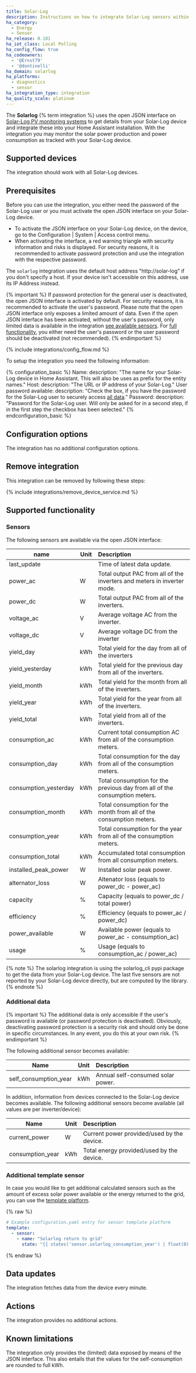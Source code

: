 ```yaml
---
title: Solar-Log
description: Instructions on how to integrate Solar-Log sensors within Home Assistant.
ha_category:
  - Energy
  - Sensor
ha_release: 0.101
ha_iot_class: Local Polling
ha_config_flow: true
ha_codeowners:
  - '@Ernst79'
  - '@dontinelli'
ha_domain: solarlog
ha_platforms:
  - diagnostics
  - sensor
ha_integration_type: integration
ha_quality_scale: platinum
---
```


The **Solarlog** {% term integration %} uses the open JSON interface on [Solar-Log PV monitoring systems](https://www.solar-log.com/) to get details from your Solar-Log device and integrate these into your Home Assistant installation. With the integration you may monitor the solar power production and power consumption as tracked with your Solar-Log device.

## Supported devices

The integration should work with all Solar-Log devices.

## Prerequisites

Before you can use the integration, you either need the password of the Solar-Log user or you must activate the open JSON interface on your Solar-Log device. 
- To activate the JSON interface on your Solar-Log device, on the device, go to the Configuration | System | Access control menu.
- When activating the interface, a red warning triangle with security information and risks is displayed. For security reasons, it is recommended to activate password protection and use the integration with the respective password.

The `solarlog` integration uses the default host address "http://solar-log" if you don't specify a host. If your device isn't accessible on this address, use its IP Address instead.

{% important %}
If password protection for the general user is deactivated, the open JSON interface is activated by default. For security reasons, it is recommended to activate the user's password.
Please note that the open JSON interface only exposes a limited amount of data. Even if the open JSON interface has been activated, without the user's password, only limited data is available in the integration [see available sensors](#sensors). For [full functionality](#additional-data), you either need the user's password or the user password should be deactivated (not recommended).
{% endimportant %}

{% include integrations/config_flow.md %}

To setup the integration you need the following information:

{% configuration_basic %}
Name:
    description: "The name for your Solar-Log device in Home Assistant. This will also be uses as prefix for the entity names."
Host:
    description: "The URL or IP address of your Solar-Log."
User password available:
    description: "Check the box, if you have the password for the Solar-Log user to securely access [all data](#additional-data)."
Password:
    description: "Password for the Solar-Log user. Will only be asked for in a second step, if in the first step the checkbox has been selected."
{% endconfiguration_basic %}

## Configuration options

The integration has no additional configuration options.

## Remove integration

This integration can be removed by following these steps:

{% include integrations/remove_device_service.md %}

## Supported functionality
### Sensors

The following sensors are available via the open JSON interface:

| name                  | Unit   | Description   |
|-----------------------|--------|:-------------------------------------------|
| last_update           |        | Time of latest data update.                |
| power_ac              | W      | Total output PAC from all of the inverters and meters in inverter mode. |
| power_dc              | W      | Total output PAC from all of the inverters. |
| voltage_ac            | V      | Average voltage AC from the inverter. |
| voltage_dc            | V      | Average voltage DC from the inverter |
| yield_day             | kWh    | Total yield for the day from all of the inverters |
| yield_yesterday       | kWh    | Total yield for the previous day from all of the inverters. |
| yield_month           | kWh    | Total yield for the month from all of the inverters. |
| yield_year            | kWh    | Total yield for the year from all of the inverters. |
| yield_total           | kWh    | Total yield from all of the inverters. |
| consumption_ac        | kWh    | Current total consumption AC from all of the consumption meters. |
| consumption_day       | kWh    | Total consumption for the day from all of the consumption meters. |
| consumption_yesterday | kWh    | Total consumption for the previous day from all of the consumption meters. |
| consumption_month     | kWh    | Total consumption for the month from all of the consumption meters. |
| consumption_year      | kWh    | Total consumption for the year from all of the consumption meters. |
| consumption_total     | kWh    | Accumulated total consumption from all consumption meters. |
| installed_peak_power  | W      | Installed solar peak power. |
| alternator_loss       | W      | Altenator loss (equals to power_dc - power_ac) |
| capacity              | %      | Capacity (equals to power_dc / total power) |
| efficiency            | %      | Efficiency (equals to power_ac / power_dc) |
| power_available       | W      | Available power (equals to power_ac - consumption_ac) | 
| usage                 | %      | Usage (equals to consumption_ac / power_ac) |

{% note %}
The solarlog integration is using the solarlog_cli pypi package to get the data from your Solar-Log device. The last five sensors are not reported by your Solar-Log device directly, but are computed by the library.
{% endnote %}

### Additional data

{% important %}
The additional data is only accessible if the user's password is available (or password protection is deactivated). Obviously, deactivating password protection is a security risk and should only be done in specific circumstances. In any event, you do this at your own risk.
{% endimportant %}

The following additional sensor becomes available:

| Name                  | Unit   | Description   |
|-----------------------|--------|:-------------------------------------------|
| self_consumption_year | kWh    | Annual self-consumed solar power.          |

In addition, information from devices connected to the Solar-Log device becomes available. The following additional sensors become available (all values are per inverter/device):

| Name                  | Unit   | Description   |
|-----------------------|--------|:-------------------------------------------|
| current_power         | W      | Current power provided/used by the device. |
| consumption_year      | kWh    | Total energy provided/used by the device.  |

### Additional template sensor

In case you would like to get additional calculated sensors such as the amount of excess solar power available or the energy returned to the grid, you can use the [template platform](/integrations/template/).

{% raw %}

```yaml
# Example configuration.yaml entry for sensor template platform
template:
  - sensor:
    - name: "Solarlog return to grid"
      state: "{{ states('sensor.solarlog_consumption_year') | float(0) - states('sensor.self_consumption_year') | float(0) }}"
```

{% endraw %}

## Data updates

The integration fetches data from the device every minute.

## Actions

The integration provides no additional actions.

## Known limitations

The integration only provides the (limited) data exposed by means of the JSON interface. This also entails that the values for the self-consumption are rounded to full kWh.
